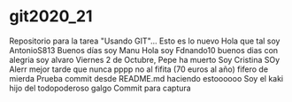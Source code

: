﻿# git2020_21
Repositorio para la tarea "Usando GIT"...
Esto es lo nuevo
Hola que tal soy AntonioS813
Buenos días soy Manu
Hola soy Fdnando10
buenos dias con alegria soy alvaro
Viernes 2 de Octubre, Pepe ha muerto
Soy Cristina
SOy Alerr
mejor tarde que nunca pppp
no al fifita (70 euros al año) fifero de mierda
Prueba commit desde README.md
haciendo estoooooo
Soy el kaki hijo del todopoderoso galgo
Commit para captura
